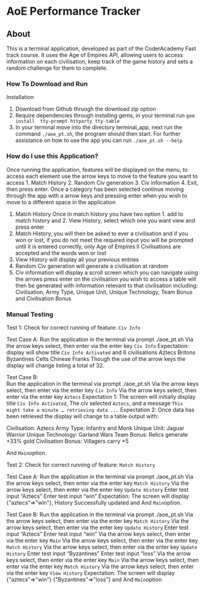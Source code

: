 # AoE Performance Tracker 

## About 

This is a terminal application, developed as part of the CoderAcademy Fast track course. It uses the Age of Empires API, allowing users to access information on each civilisation, keep track of the game history and sets a random challenge for them to complete. 

### How To Download and Run 
Installation
1. Download from Github thruogh the download zip option
2. Require dependencies through installing gems, in your terminal run `gem install  tty-prompt httparty tty-table`
3. In your terminal move into the directory terminal_app, next run the command `./aoe_pt.sh`, the program should then start.
For further assistance on how to use the app you can run `./aoe_pt.sh --help` 


### How do I use this Application? 

Once running the application, features will be displayed on the menu, to access each element use the arrow keys to move to the feature you want to access 1. Match History 2. Random Civ generation 3. Civ information 4. Exit, then press enter. Once a category has been selected continue moving through the app with a arrow keys and pressing enter when you wish to move to a different space in the application
1. Match History
Once in match history you have two option 1. add to match history and 2. View History, select which one you want view and press enter
 1. Match History, you will then be asked to ever a civilisation and if you won or lost, if you do not meet the required input you will be prompted until it is entered correctly, only Age of Empires II Civilisations are accepted and the words won or lost
2. View History will display all your previous entries
2. Random Civ generation
will generate a civilisation at random
3. Civ information
will display a scroll screen which you can navigate using the arrows press enter on the civilisation you wish to access a table will then be generated with information relevant to that civilisation including: Civilisation, Army Type, Unique Unit, Unique Technology, Team Bonus and Civilisation Bonus



### Manual Testing

Test 1: Check for correct running of feature: `Civ Info`

Test Case A: 
Run the application in the terminal via prompt ./aoe_pt.sh
Via the arrow keys select, then enter via the enter key `Civ Info`
 Expectation: display will show title `Civ Info Activated` and 6 civilisations 
Aztecs
  Britons
 Byzantines
Celts
 Chinese
 Franks
	Though the use of the arrow keys the display will change listing a total of 32. 

Test Case B:  
Run the application in the terminal via prompt ./aoe_pt.sh
Via the arrow keys select, then enter via the enter key `Civ Info`
Via the arrow keys select, then enter via the enter key `Aztecs`
Expectation 1: The screen will initially display title `Civ Info Activated`, The civ selected `Aztecs`, and a message `This might take a minute … retrieving data ...`
Expectation 2: Once data has been retrieved the display will change to a table output with: 
 
Civilisation:  Aztecs
Army Type: Infantry and Monk
Unique Unit: Jaguar Warrior
Unique Technology: Garland Wars 
Team Bonus: Relics generate +33% gold
Civilisation Bonus: Villagers carry +5 

And `Main`option.

Test 2: Check for correct running of feature: `Match History`

Test Case A: 
Run the application in the terminal via prompt ./aoe_pt.sh
Via the arrow keys select, then enter via the enter key `Match History`
Via the arrow keys select, then enter via the enter key `Update History`
Enter test input “Aztecs”
Enter test input “win”
	Expectation: The screen will display {"aztecs"=>"win"}, History Successfully updated and And `Main`option.

 
Test Case B: 
Run the application in the terminal via prompt ./aoe_pt.sh
Via the arrow keys select, then enter via the enter key `Match History`
Via the arrow keys select, then enter via the enter key `Update History`
Enter test input “Aztecs”
Enter test input “win”
Via the arrow keys select, then enter via the enter key `Main`
Via the arrow keys select, then enter via the enter key `Match History`
Via the arrow keys select, then enter via the enter key `Update History`
Enter test input “Byzantines”
Enter test input “loss”
Via the arrow keys select, then enter via the enter key `Main`
Via the arrow keys select, then enter via the enter key `Match History`
Via the arrow keys select, then enter via the enter key `View History`
Expectation: The screen will display {"aztecs"=>"win"} {"Byzantines"=>"loss"} and And `Main`option
